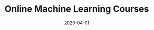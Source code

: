 ---
title: "Online Machine Learning Courses"
date: 2020-04-01
categories: [external, ople]
section: ople
tags: [seo, blog post, machine learning]
link: https://ople.ai/ai-blog/online-machine-learning-courses/
---